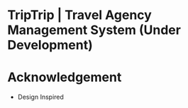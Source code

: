 # TripTrip | Travel Agency Management System (Under Development)

# Acknowledgement
- Design Inspired
